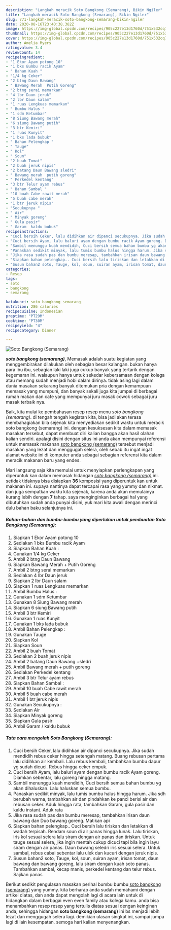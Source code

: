 ```yaml
---
description: "Langkah meracik Soto Bangkong (Semarang), Bikin Ngiler"
title: "Langkah meracik Soto Bangkong (Semarang), Bikin Ngiler"
slug: 771-langkah-meracik-soto-bangkong-semarang-bikin-ngiler
date: 2020-08-16T23:40:38.382Z
image: https://img-global.cpcdn.com/recipes/905c227e13d1760d/751x532cq70/soto-bangkong-semarang-foto-resep-utama.jpg
thumbnail: https://img-global.cpcdn.com/recipes/905c227e13d1760d/751x532cq70/soto-bangkong-semarang-foto-resep-utama.jpg
cover: https://img-global.cpcdn.com/recipes/905c227e13d1760d/751x532cq70/soto-bangkong-semarang-foto-resep-utama.jpg
author: Amelia Myers
ratingvalue: 3.4
reviewcount: 14
recipeingredient:
- "1 Ekor Ayam potong 10"
- "1 bks Bumbu racik Ayam"
- " Bahan Kuah "
- "1/4 kg Ceker"
- "2 btng Daun Bawang"
- " Bawang Merah  Putih Goreng"
- "2 btng serai memarkan"
- "4 lbr Daun jeruk"
- "2 lbr Daun salam"
- "1 ruas Lengkuas memarkan"
- " Bumbu Halus "
- "1 sdm Ketumbar"
- "8 Siung Bawang merah"
- "6 siung Bawang putih"
- "3 btr Kemiri"
- "1 ruas Kunyit"
- "1 bks lada bubuk"
- " Bahan Pelengkap "
- " Tauge"
- " Kol"
- " Soun"
- "2 buah Tomat"
- "2 buah jeruk nipis"
- "2 batang Daun Bawang sledri"
- " Bawang merah  putih goreng"
- " Perkedel kentang"
- "3 btr Telur ayam rebus"
- " Bahan Sambal "
- "10 buah Cabe rawit merah"
- "5 buah cabe merah"
- "1 btr jeruk nipis"
- "Secukupnya "
- " Air"
- " Minyak goreng"
- " Gula pasir"
- " Garam  kaldu bubuk"
recipeinstructions:
- "Cuci bersih Ceker, lalu didihkan air dipanci secukupnya. Jika sudah mendidih rebus ceker hingga setengah matang. Buang rebusan pertama lalu didihkan air kembali. Lalu rebus kembali, tambahkan bumbu dapur yg sudah dicuci. Rebus hingga ceker empuk."
- "Cuci bersih Ayam, lalu baluri ayam dengan bumbu racik Ayam goreng. Diamkan sebentar, lalu goreng hingga matang."
- "Sambil menunggu kuah mendidih, Cuci bersih semua bahan bumbu yg akan dihaluskan. Lalu haluskan semua bumbu."
- "Panaskan sedikit minyak, lalu tumis bumbu halus hingga harum. Jika sdh berubah warna, tambahkan air dan pindahkan ke panci berisi air dan rebusan ceker. Aduk hingga rata, tambahkan Garam, gula pasir dan kaldu instant. Aduk rata"
- "Jika rasa sudah pas dan bumbu meresap, tambahkan irisan daun bawang dan Duo bawang goreng. Matikan api"
- "Siapkan bahan pelengkap.. Cuci bersih lalu tiriskan dan letakkan di wadah terpisah. Rendam soun di air panas hingga lunak. Lalu tiriskan, iris kol sesuai selera lalu siram dengan air panas dan tiriskan. Untuk tauge sesuai selera, jika ingin mentah cukup dicuci tapi bila ingin layu siram dengan air panas. Daun bawang seledri iris sesuai selera. Untuk sambal, rebus cabai sebentar lalu ulek dan kucuri dengan jeruk nipis."
- "Susun bahan2 soto, Tauge, kol, soun, suiran ayam, irisan tomat, daun bawang dan bawang goreng, lalu siram dengan kuah soto panas. Tambahkan sambal, kecap manis, perkedel kentang dan telur rebus. Sajikan panas"
categories:
- Resep
tags:
- soto
- bangkong
- semarang

katakunci: soto bangkong semarang 
nutrition: 286 calories
recipecuisine: Indonesian
preptime: "PT29M"
cooktime: "PT30M"
recipeyield: "4"
recipecategory: Dinner

---
```



![Soto Bangkong (Semarang)](https://img-global.cpcdn.com/recipes/905c227e13d1760d/751x532cq70/soto-bangkong-semarang-foto-resep-utama.jpg)

<b><i>soto bangkong (semarang)</i></b>, Memasak adalah suatu kegiatan yang menggembirakan dilakukan oleh sebagian besar kalangan. bukan hanya para ibu ibu, sebagian laki laki juga cukup banyak yang tertarik dengan kegemaran ini. walaupun hanya untuk sekedar kebersamaan dengan kolega atau memang sudah menjadi hobi dalam dirinya. tidak asing lagi dalam dunia masakan sekarang banyak ditemukan pria dengan kemampuan memasak yang mumpuni, dan banyak sekali juga kita jumpai di berbagai rumah makan dan cafe yang mempunyai juru masak cowok sebagai juru masak terbaik nya.



Baik, kita mulai ke pembahasan resep resep menu <i>soto bangkong (semarang)</i>. di tengah tengah kegiatan kita, bisa jadi akan terasa membahagiakan bila sejenak kita menyediakan sedikit waktu untuk meracik soto bangkong (semarang) ini. dengan kesuksesan kita dalam memasak masakan tersebut, dapat membuat diri kalian bangga akan hasil olahan kalian sendiri. apalagi disini dengan situs ini anda akan mempunyai referensi untuk memasak makanan <u>soto bangkong (semarang)</u> tersebut menjadi masakan yang lezat dan menggugah selera, oleh sebab itu ingat ingat alamat website ini di komputer anda sebagai sebagian referensi kita dalam meracik makanan baru yang endes.


Mari langsung saja kita memulai untuk menyiapkan perlengkapan yang diperuntuk kan dalam memasak hidangan <u><i>soto bangkong (semarang)</i></u> ini. setidak tidaknya bisa disiapkan <b>36</b> komposisi yang diperuntuk kan untuk makanan ini. supaya nantinya dapat tercapai rasa yang yummy dan nikmat. dan juga sempatkan waktu kita sejenak, karena anda akan memulainya kurang lebih dengan <b>7</b> tahap. saya menginginkan berbagai hal yang dibutuhkan sudah anda punyai disini, yuk mari kita awali dengan merinci dulu bahan baku selanjutnya ini.

<!--inarticleads1-->

##### Bahan-bahan dan bumbu-bumbu yang diperlukan untuk pembuatan Soto Bangkong (Semarang):

1. Siapkan 1 Ekor Ayam potong 10
1. Sediakan 1 bks Bumbu racik Ayam
1. Siapkan  Bahan Kuah :
1. Gunakan 1/4 kg Ceker
1. Ambil 2 btng Daun Bawang
1. Siapkan  Bawang Merah + Putih Goreng
1. Ambil 2 btng serai memarkan
1. Sediakan 4 lbr Daun jeruk
1. Siapkan 2 lbr Daun salam
1. Siapkan 1 ruas Lengkuas memarkan
1. Ambil  Bumbu Halus :
1. Gunakan 1 sdm Ketumbar
1. Gunakan 8 Siung Bawang merah
1. Siapkan 6 siung Bawang putih
1. Ambil 3 btr Kemiri
1. Gunakan 1 ruas Kunyit
1. Gunakan 1 bks lada bubuk
1. Ambil  Bahan Pelengkap :
1. Gunakan  Tauge
1. Siapkan  Kol
1. Siapkan  Soun
1. Ambil 2 buah Tomat
1. Sediakan 2 buah jeruk nipis
1. Ambil 2 batang Daun Bawang +sledri
1. Ambil  Bawang merah + putih goreng
1. Sediakan  Perkedel kentang
1. Ambil 3 btr Telur ayam rebus
1. Siapkan  Bahan Sambal :
1. Ambil 10 buah Cabe rawit merah
1. Ambil 5 buah cabe merah
1. Ambil 1 btr jeruk nipis
1. Gunakan Secukupnya :
1. Sediakan  Air
1. Siapkan  Minyak goreng
1. Siapkan  Gula pasir
1. Ambil  Garam / kaldu bubuk




<!--inarticleads2-->

##### Tata cara mengolah Soto Bangkong (Semarang):

1. Cuci bersih Ceker, lalu didihkan air dipanci secukupnya. Jika sudah mendidih rebus ceker hingga setengah matang. Buang rebusan pertama lalu didihkan air kembali. Lalu rebus kembali, tambahkan bumbu dapur yg sudah dicuci. Rebus hingga ceker empuk.
1. Cuci bersih Ayam, lalu baluri ayam dengan bumbu racik Ayam goreng. Diamkan sebentar, lalu goreng hingga matang.
1. Sambil menunggu kuah mendidih, Cuci bersih semua bahan bumbu yg akan dihaluskan. Lalu haluskan semua bumbu.
1. Panaskan sedikit minyak, lalu tumis bumbu halus hingga harum. Jika sdh berubah warna, tambahkan air dan pindahkan ke panci berisi air dan rebusan ceker. Aduk hingga rata, tambahkan Garam, gula pasir dan kaldu instant. Aduk rata
1. Jika rasa sudah pas dan bumbu meresap, tambahkan irisan daun bawang dan Duo bawang goreng. Matikan api
1. Siapkan bahan pelengkap.. Cuci bersih lalu tiriskan dan letakkan di wadah terpisah. Rendam soun di air panas hingga lunak. Lalu tiriskan, iris kol sesuai selera lalu siram dengan air panas dan tiriskan. Untuk tauge sesuai selera, jika ingin mentah cukup dicuci tapi bila ingin layu siram dengan air panas. Daun bawang seledri iris sesuai selera. Untuk sambal, rebus cabai sebentar lalu ulek dan kucuri dengan jeruk nipis.
1. Susun bahan2 soto, Tauge, kol, soun, suiran ayam, irisan tomat, daun bawang dan bawang goreng, lalu siram dengan kuah soto panas. Tambahkan sambal, kecap manis, perkedel kentang dan telur rebus. Sajikan panas




Berikut sedikit pengulasan masakan perihal bumbu bumbu <u>soto bangkong (semarang)</u> yang yummy. kita berharap anda sudah memahami dengan artikel diatas, dan anda dapat mengolah lagi di acara lain untuk di hidangkan dalam berbagai even even family atau kolega kamu. anda bisa menambahkan resep resep yang tertulis diatas sesuai dengan keinginan anda, sehingga hidangan <b>soto bangkong (semarang)</b> ini bs menjadi lebih lezat dan menggugah selera lagi. demikian ulasan singkat ini, sampai jumpa lagi di lain kesempatan. semoga hari kalian menyenangkan.
